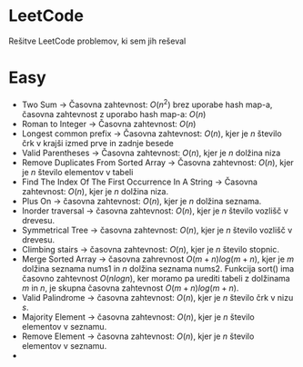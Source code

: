 # LeetCode
Rešitve LeetCode problemov, ki sem jih reševal

# Easy

- Two Sum -> Časovna zahtevnost: $O(n^2)$ brez uporabe hash map-a, časovna zahtevnost z uporabo hash map-a: $O(n)$
- Roman to Integer -> Časovna zahtevnost: $O(n)$ 
- Longest common prefix -> Časovna zahtevnost: $O(n)$, kjer je $n$ število črk v krajši izmed prve in zadnje besede
- Valid Parentheses -> Časovna zahtevnost: $O(n)$, kjer je $n$ dolžina niza
- Remove Duplicates From Sorted Array -> Časovna zahtevnost: $O(n)$, kjer je $n$ število elementov v tabeli
- Find The Index Of The First Occurrence In A String -> Časovna zahtevnost: $O(n)$, kjer je $n$ dolžina niza.
- Plus On -> časovna zahtevnost: $O(n)$, kjer je $n$ dolžina seznama. 
- Inorder traversal -> časovna zahtevnost: $O(n)$, kjer je $n$ število vozlišč v drevesu.
- Symmetrical Tree -> časovna zahtevnost: $O(n)$, kjer je $n$ število vozlišč v drevesu.
- Climbing stairs -> časovna zahtevnost: $O(n)$, kjer je $n$ število stopnic.
- Merge Sorted Array -> časovna zahrevnost $O(m + n)log(m + n)$, kjer je $m$ dolžina seznama nums1 in $n$ dolžina seznama nums2. Funkcija sort() ima časovno zahtevnost $O(nlogn)$, ker moramo pa urediti tabeli z dolžinama $m$ in $n$, je skupna časovna zahtevnost $O(m + n)log(m + n)$.
- Valid Palindrome -> časovna zahtevnost: $O(n)$, kjer je $n$ število črk v nizu $s$.
- Majority Element -> časovna zahtevnost: $O(n)$, kjer je $n$ število elementov v seznamu.
- Remove Element -> časovna zahtevnost: $O(n)$, kjer je $n$ število elementov v seznamu.
- 

